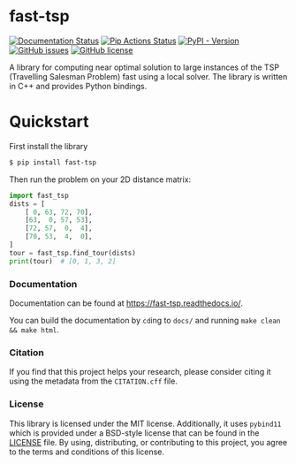 # fast-tsp

[![Documentation Status](https://readthedocs.org/projects/fast-tsp/badge/?version=latest)](https://fast-tsp.readthedocs.io/en/latest/?badge=latest)
[![Pip Actions Status][actions-pip-badge]][actions-pip-link]
[![PyPI - Version](https://img.shields.io/pypi/v/fast-tsp)][pypi]
[![GitHub issues](https://img.shields.io/github/issues/shmulvad/fast-tsp?style=flat-square)](https://github.com/shmulvad/fast-tsp/issues)
[![GitHub license](https://img.shields.io/github/license/shmulvad/fast-tsp?style=flat-square)][LICENSE]


A library for computing near optimal solution to large instances of the TSP (Travelling Salesman Problem) fast using a local solver. The library is written in C++ and provides Python bindings.

# Quickstart

First install the library

```bash
$ pip install fast-tsp
```


Then run the problem on your 2D distance matrix:

```python
import fast_tsp
dists = [
    [ 0, 63, 72, 70],
    [63,  0, 57, 53],
    [72, 57,  0,  4],
    [70, 53,  4,  0],
]
tour = fast_tsp.find_tour(dists)
print(tour)  # [0, 1, 3, 2]
```

### Documentation

Documentation can be found at <https://fast-tsp.readthedocs.io/>.

You can build the documentation by `cd`ing to `docs/` and running `make clean && make html`.

### Citation

If you find that this project helps your research, please consider citing it using the metadata from the `CITATION.cff` file.

### License

This library is licensed under the MIT license. Additionally, it uses `pybind11` which is provided under a BSD-style license that can be found in the [LICENSE] file. By using, distributing, or contributing to this project, you agree to the terms and conditions of this license.

[LICENSE]: https://github.com/shmulvad/fast-tsp/blob/main/LICENSE
[actions-pip-link]: https://github.com/shmulvad/fast-tsp/actions?query=workflow%3APip
[actions-pip-badge]: https://github.com/shmulvad/fast-tsp/workflows/Pip/badge.svg
[pypi]: https://pypi.org/project/fast-tsp/
